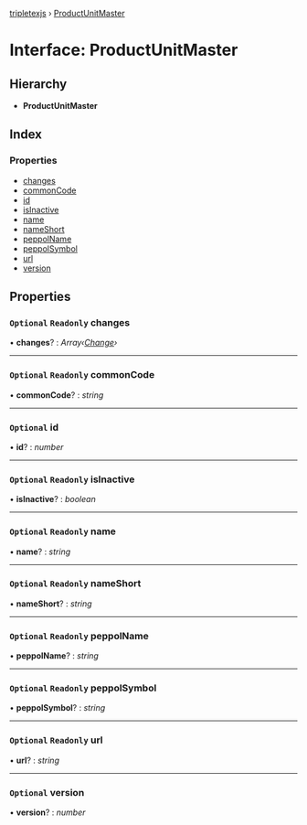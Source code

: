 [tripletexjs](../README.md) › [ProductUnitMaster](productunitmaster.md)

# Interface: ProductUnitMaster

## Hierarchy

* **ProductUnitMaster**

## Index

### Properties

* [changes](productunitmaster.md#optional-readonly-changes)
* [commonCode](productunitmaster.md#optional-readonly-commoncode)
* [id](productunitmaster.md#optional-id)
* [isInactive](productunitmaster.md#optional-readonly-isinactive)
* [name](productunitmaster.md#optional-readonly-name)
* [nameShort](productunitmaster.md#optional-readonly-nameshort)
* [peppolName](productunitmaster.md#optional-readonly-peppolname)
* [peppolSymbol](productunitmaster.md#optional-readonly-peppolsymbol)
* [url](productunitmaster.md#optional-readonly-url)
* [version](productunitmaster.md#optional-version)

## Properties

### `Optional` `Readonly` changes

• **changes**? : *Array‹[Change](../modules/change.md)›*

___

### `Optional` `Readonly` commonCode

• **commonCode**? : *string*

___

### `Optional` id

• **id**? : *number*

___

### `Optional` `Readonly` isInactive

• **isInactive**? : *boolean*

___

### `Optional` `Readonly` name

• **name**? : *string*

___

### `Optional` `Readonly` nameShort

• **nameShort**? : *string*

___

### `Optional` `Readonly` peppolName

• **peppolName**? : *string*

___

### `Optional` `Readonly` peppolSymbol

• **peppolSymbol**? : *string*

___

### `Optional` `Readonly` url

• **url**? : *string*

___

### `Optional` version

• **version**? : *number*
